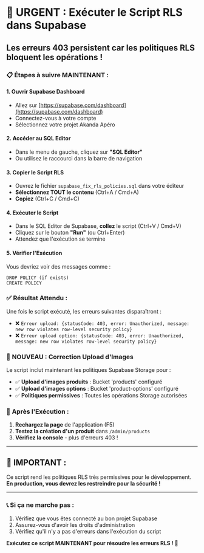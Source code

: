 # 🚨 URGENT : Exécuter le Script RLS dans Supabase

## Les erreurs 403 persistent car les politiques RLS bloquent les opérations !

### 📋 **Étapes à suivre MAINTENANT :**

#### 1. **Ouvrir Supabase Dashboard**
- Allez sur [https://supabase.com/dashboard](https://supabase.com/dashboard)
- Connectez-vous à votre compte
- Sélectionnez votre projet Akanda Apéro

#### 2. **Accéder au SQL Editor**
- Dans le menu de gauche, cliquez sur **"SQL Editor"**
- Ou utilisez le raccourci dans la barre de navigation

#### 3. **Copier le Script RLS**
- Ouvrez le fichier `supabase_fix_rls_policies.sql` dans votre éditeur
- **Sélectionnez TOUT le contenu** (Ctrl+A / Cmd+A)
- **Copiez** (Ctrl+C / Cmd+C)

#### 4. **Exécuter le Script**
- Dans le SQL Editor de Supabase, **collez** le script (Ctrl+V / Cmd+V)
- Cliquez sur le bouton **"Run"** (ou Ctrl+Enter)
- Attendez que l'exécution se termine

#### 5. **Vérifier l'Exécution**
Vous devriez voir des messages comme :
```
DROP POLICY (if exists)
CREATE POLICY
```

### ✅ **Résultat Attendu :**
Une fois le script exécuté, les erreurs suivantes disparaîtront :
- ❌ `Erreur upload: {statusCode: 403, error: Unauthorized, message: new row violates row-level security policy}`
- ❌ `Erreur upload option: {statusCode: 403, error: Unauthorized, message: new row violates row-level security policy}`

### 📸 **NOUVEAU : Correction Upload d'Images**
Le script inclut maintenant les politiques Supabase Storage pour :
- ✅ **Upload d'images produits** : Bucket 'products' configuré
- ✅ **Upload d'images options** : Bucket 'product-options' configuré
- ✅ **Politiques permissives** : Toutes les opérations Storage autorisées

### 🔄 **Après l'Exécution :**
1. **Rechargez la page** de l'application (F5)
2. **Testez la création d'un produit** dans `/admin/products`
3. **Vérifiez la console** - plus d'erreurs 403 !

---

## 🚨 **IMPORTANT :**
Ce script rend les politiques RLS très permissives pour le développement.
**En production, vous devrez les restreindre pour la sécurité !**

---

### 📞 **Si ça ne marche pas :**
1. Vérifiez que vous êtes connecté au bon projet Supabase
2. Assurez-vous d'avoir les droits d'administration
3. Vérifiez qu'il n'y a pas d'erreurs dans l'exécution du script

**Exécutez ce script MAINTENANT pour résoudre les erreurs RLS ! 🚀**
